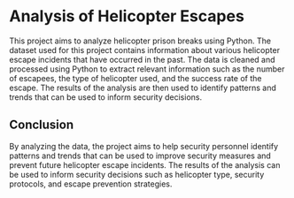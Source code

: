 # Analysis of Helicopter Escapes
This project aims to analyze helicopter prison breaks using Python. The dataset used for this project contains information about various helicopter escape incidents that have occurred in the past. The data is cleaned and processed using Python to extract relevant information such as the number of escapees, the type of helicopter used, and the success rate of the escape. The results of the analysis are then used to identify patterns and trends that can be used to inform security decisions.

## Conclusion
By analyzing the data, the project aims to help security personnel identify patterns and trends that can be used to improve security measures and prevent future helicopter escape incidents. The results of the analysis can be used to inform security decisions such as helicopter type, security protocols, and escape prevention strategies.
